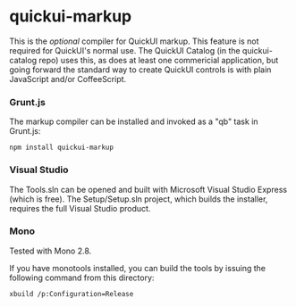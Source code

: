 quickui-markup
==============

This is the *optional* compiler for QuickUI markup.
This feature is not required for QuickUI's normal use. The QuickUI Catalog
(in the quickui-catalog repo) uses this, as does at least one commericial
application, but going forward the standard way to create QuickUI controls is
with plain JavaScript and/or CoffeeScript.

### Grunt.js

The markup compiler can be installed and invoked as a "qb" task in Grunt.js:

```
npm install quickui-markup
```

### Visual Studio

The Tools.sln can be opened and built with Microsoft Visual Studio Express
(which is free). The Setup/Setup.sln project, which builds the installer,
requires the full Visual Studio product.

### Mono
Tested with Mono 2.8.

If you have monotools installed, you can build the tools by issuing the
following command from this directory:

    xbuild /p:Configuration=Release
